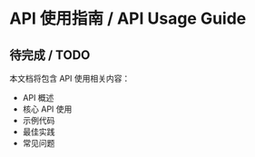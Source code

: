 # API 使用指南 / API Usage Guide

## 待完成 / TODO

本文档将包含 API 使用相关内容：
- API 概述
- 核心 API 使用
- 示例代码
- 最佳实践
- 常见问题 